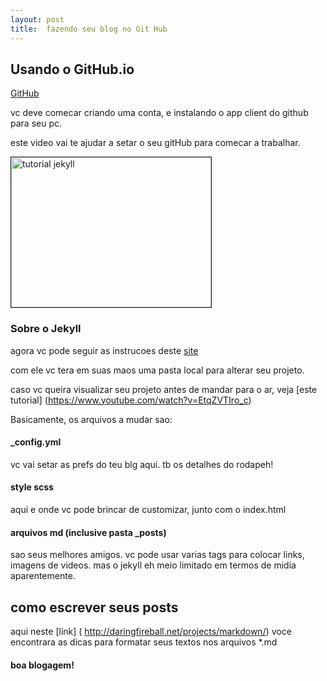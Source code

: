 ```yaml
---
layout: post
title:  fazendo seu blog no Git Hub
---
```


## Usando o GitHub.io ##

 [GitHub](http://github.io)

vc deve comecar criando uma conta, e instalando o app client do github para seu pc.

este video vai te ajudar a setar o seu gitHub para comecar a trabalhar.

<a href="https://www.youtube.com/watch?v=jVeNnHy65Rs
" target="_blank"><img src="http://img.youtube.com/vi/jVeNnHy65Rs/sddefault.jpg" 
alt="tutorial jekyll" width="320" height="240" border="1" /></a>


### <strong> Sobre o Jekyll </strong> ##

agora vc pode seguir as instrucoes deste [site](http://www.jekyllnow.com/)

com ele vc tera em suas maos uma pasta local para alterar seu projeto.

caso vc queira visualizar seu projeto antes de mandar para o ar, veja [este tutorial] (https://www.youtube.com/watch?v=EtqZVTIro_c)

Basicamente, os arquivos a mudar sao:

#### <strong> _config.yml </strong> ####

vc vai setar as prefs do teu blg aqui. tb os detalhes do rodapeh!

#### <strong> style scss </strong> ####

aqui e onde vc pode brincar de customizar, junto com o index.html

#### <strong> arquivos md (inclusive pasta _posts) </strong>  ####

sao seus melhores amigos. vc pode usar varias tags para colocar links, imagens de videos. mas o jekyll eh meio limitado em termos de midia aparentemente.



## <strong> como escrever seus posts </strong>

aqui neste [link] ( http://daringfireball.net/projects/markdown/) voce encontrara as dicas para formatar seus textos nos arquivos *.md


#### boa blogagem!
